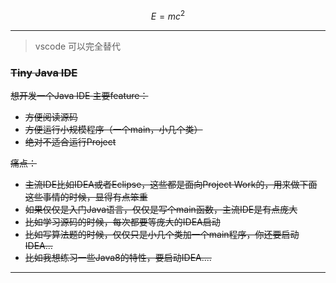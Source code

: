 $$E=mc^2$$

----

> vscode 可以完全替代

<del>

### Tiny Java IDE

想开发一个Java IDE 主要feature：
- 方便阅读源码
- 方便运行小规模程序（一个main，小几个类）
- 绝对不适合运行Project

痛点：
- 主流IDE比如IDEA或者Eclipse，这些都是面向Project Work的，用来做下面这些事情的时候，显得有点笨重
- 如果仅仅是入门Java语言，仅仅是写个main函数，主流IDE是有点庞大
- 比如学习源码的时候，每次都要等庞大的IDEA启动
- 比如写算法题的时候，仅仅只是小几个类加一个main程序，你还要启动IDEA...
- 比如我想练习一些Java8的特性，要启动IDEA....

</del>

---